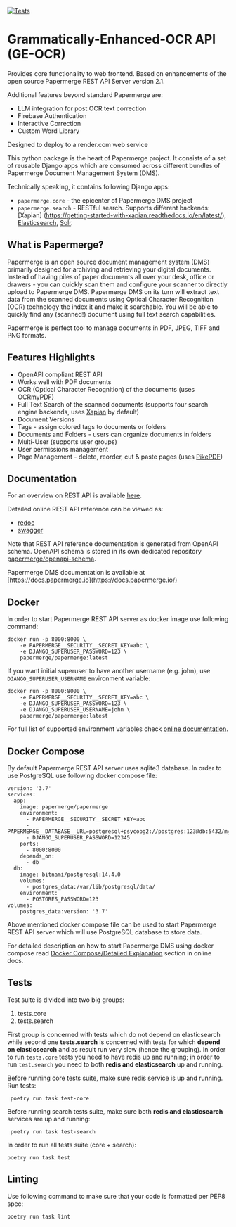 [![Tests](https://github.com/papermerge/papermerge-core/actions/workflows/tests.yml/badge.svg)](https://github.com/papermerge/papermerge-core/actions/workflows/tests.yml)

# Grammatically-Enhanced-OCR API (GE-OCR)

Provides core functionality to web frontend. Based on enhancements of the open source Papermerge REST API Server version 2.1.

Additional features beyond standard Papermerge are:
* LLM integration for post OCR text correction
* Firebase Authentication
* Interactive Correction
* Custom Word Library

Designed to deploy to a render.com web service

This python package is the heart of Papermerge project. It consists of a set
of reusable Django apps which are consumed across different bundles of
Papermerge Document Management System (DMS).

Technically speaking, it contains following Django apps:

* ``papermerge.core`` - the epicenter of Papermerge DMS project
* ``papermerge.search`` - RESTful search. Supports different backends: [Xapian]
  (https://getting-started-with-xapian.readthedocs.io/en/latest/), [Elasticsearch](https://github.com/elastic/elasticsearch),
  [Solr](https://solr.apache.org/).


## What is Papermerge?

Papermerge is an open source document management system (DMS) primarily
designed for archiving and retrieving your digital documents. Instead of
having piles of paper documents all over your desk, office or drawers - you
can quickly scan them and configure your scanner to directly upload to
Papermerge DMS. Papermerge DMS on its turn will extract text data from the
scanned documents using Optical Character Recognition (OCR) technology the
index it and make it searchable. You will be able to quickly find any
(scanned!) document using full text search capabilities.

Papermerge is perfect tool to manage documents in PDF, JPEG, TIFF and PNG formats.

## Features Highlights

* OpenAPI compliant REST API
* Works well with PDF documents
* OCR (Optical Character Recognition) of the documents (uses [OCRmyPDF](https://github.com/ocrmypdf/OCRmyPDF))
* Full Text Search of the scanned documents (supports four search engine backends, uses [Xapian](https://getting-started-with-xapian.readthedocs.io/en/latest/) by default)
* Document Versions
* Tags - assign colored tags to documents or folders
* Documents and Folders - users can organize documents in folders
* Multi-User (supports user groups)
* User permissions management
* Page Management - delete, reorder, cut & paste pages (uses [PikePDF](https://github.com/pikepdf/pikepdf))


## Documentation

For an overview on REST API is available [here](https://docs.papermerge.io/REST%20API/index.html).

Detailed online REST API reference can be viewed as:

- [redoc](https://docs.papermerge.io/redoc/)
- [swagger](https://docs.papermerge.io/swagger-ui/)

Note that REST API reference documentation is generated from
OpenAPI schema. OpenAPI schema is stored in its own dedicated
repository [papermerge/openapi-schema](https://github.com/papermerge/openapi-schema).

Papermerge DMS documentation is available at [https://docs.papermerge.io](https://docs.papermerge.io/)

## Docker

In order to start Papermerge REST API server as docker image use following command:

    docker run -p 8000:8000 \
        -e PAPERMERGE__SECURITY__SECRET_KEY=abc \
        -e DJANGO_SUPERUSER_PASSWORD=123 \
        papermerge/papermerge:latest


If you want initial superuser to have another username (e.g. john), use
`DJANGO_SUPERUSER_USERNAME` environment variable:

    docker run -p 8000:8000 \
        -e PAPERMERGE__SECURITY__SECRET_KEY=abc \
        -e DJANGO_SUPERUSER_PASSWORD=123 \
        -e DJANGO_SUPERUSER_USERNAME=john \
        papermerge/papermerge:latest

For full list of supported environment variables check [online documentation](https://docs.papermerge.io/Settings/index.html).

## Docker Compose

By default Papermerge REST API server uses sqlite3 database. In order to use PostgreSQL use following docker compose file:

    version: '3.7'
    services:
      app:
        image: papermerge/papermerge
        environment:
          - PAPERMERGE__SECURITY__SECRET_KEY=abc
          - PAPERMERGE__DATABASE__URL=postgresql+psycopg2://postgres:123@db:5432/mydatabase
          - DJANGO_SUPERUSER_PASSWORD=12345
        ports:
          - 8000:8000
        depends_on:
          - db
      db:
        image: bitnami/postgresql:14.4.0
        volumes:
          - postgres_data:/var/lib/postgresql/data/
        environment:
          - POSTGRES_PASSWORD=123
    volumes:
        postgres_data:version: '3.7'

Above mentioned docker compose file can be used to start Papermerge REST API server which will use PostgreSQL database to store data.

For detailed description on how to start Papermerge DMS using docker compose read
[Docker Compose/Detailed Explanation](https://docs.papermerge.io/Installation/docker-compose.html#detailed-explanation)
section in online docs.

## Tests

Test suite is divided into two big groups:

1. tests.core
2. tests.search


First group is concerned with tests which do not depend on elasticsearch while
second one **tests.search** is concerned with tests for which **depend on elasticsearch**
and as result run very slow (hence the grouping). In
order to run `tests.core` tests you need to have redis up and running; in
order to run `test.search` you need to both **redis and elasticsearch** up and
running.

Before running core tests suite, make sure redis service is up and running. Run tests:

     poetry run task test-core

Before running search tests suite, make sure both **redis and elasticsearch**
services are up and running:

     poetry run task test-search

In order to run all tests suite (core + search):

    poetry run task test


## Linting

Use following command to make sure that your code is formatted per PEP8 spec:

    poetry run task lint
